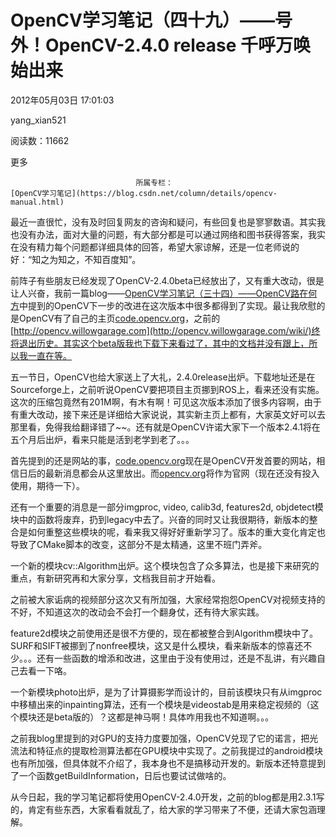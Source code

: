 # OpenCV学习笔记（四十九）——号外！OpenCV-2.4.0 release 千呼万唤始出来

2012年05月03日 17:01:03

yang_xian521

阅读数：11662

更多

 								所属专栏： 																[OpenCV学习笔记](https://blog.csdn.net/column/details/opencv-manual.html) 																 							

 									

最近一直很忙，没有及时回复网友的咨询和疑问，有些回复也是寥寥数语。其实我也没有办法，面对大量的问题，有大部分都是可以通过网络和图书获得答案，我实在没有精力每个问题都详细具体的回答，希望大家谅解，还是一位老师说的好：“知之为知之，不知百度知”。

前阵子有些朋友已经发现了OpenCV-2.4.0beta已经放出了，又有重大改动，很是让人兴奋，我前一篇blog——[OpenCV学习笔记（三十四）——OpenCV路在何方](http://blog.csdn.net/yang_xian521/article/details/7041566)中提到的OpenCV下一步的改进在这次版本中很多都得到了实现。最让我欣慰的是OpenCV有了自己的主页[code.opencv.org](http://http//code.opencv.org/projects/OpenCV/wiki/WikiStart)，之前的[http://opencv.willowgarage.com](http://opencv.willowgarage.com/wiki/)终将退出历史。其实这个beta版我也下载下来看过了，其中的文档并没有跟上，所以我一直在等。

五一节日，OpenCV也给大家送上了大礼，2.4.0release出炉。下载地址还是在Sourceforge上，之前听说OpenCV要把项目主页挪到ROS上，看来还没有实施。这次的压缩包竟然有201M啊，有木有啊！可见这次版本添加了很多内容啊，由于有重大改动，接下来还是详细给大家说说，其实新主页上都有，大家英文好可以去那里看，免得我给翻译错了~~。还有就是OpenCV许诺大家下一个版本2.4.1将在五个月后出炉，看来只能是活到老学到老了。。。

首先提到的还是网站的事，[code.opencv.org](http://code.opencv.org)现在是OpenCV开发首要的网站，相信日后的最新消息都会从这里放出。而[opencv.org](http://opencv.org)将作为官网（现在还没有投入使用，期待一下）。

还有一个重要的消息是一部分imgproc, video, calib3d, features2d, objdetect模块中的函数将废弃，扔到legacy中去了。兴奋的同时又让我很期待，新版本的整合是如何重整这些模块的呢，看来我又得好好重新学习了。版本的重大变化肯定也导致了CMake脚本的改变，这部分不是太精通，这里不班门弄斧。

一个新的模块cv::Algorithm出炉。这个模块包含了众多算法，也是接下来研究的重点，有新研究再和大家分享，文档我目前才开始看。

之前被大家诟病的视频部分这次又有所加强，大家经常抱怨OpenCV对视频支持的不好，不知道这次的改动会不会打一个翻身仗，还有待大家实践。

feature2d模块之前使用还是很不方便的，现在都被整合到Algorithm模块中了。SURF和SIFT被挪到了nonfree模块，这又是什么模块，看来新版本的惊喜还不少。。。还有一些函数的增添和改进，这里由于没有使用过，还是不乱讲，有兴趣自己去看一下咯。

一个新模块photo出炉，是为了计算摄影学而设计的，目前该模块只有从imgproc中移植出来的inpainting算法，还有一个模块是videostab是用来稳定视频的（这个模块还是beta版的）？这都是神马啊！具体咋用我也不知道啊。。。

之前我blog里提到的对GPU的支持力度要加强，OpenCV兑现了它的诺言，把光流法和特征点的提取检测算法都在GPU模块中实现了。之前我提过的android模块也有所加强，但具体就不介绍了，我本身也不是搞移动开发的。新版本还特意提到了一个函数getBuildInformation，日后也要试试做啥的。

从今日起，我的学习笔记都将使用OpenCV-2.4.0开发，之前的blog都是用2.3.1写的，肯定有些东西，大家看看就乱了，给大家的学习带来了不便，还请大家包涵理解。